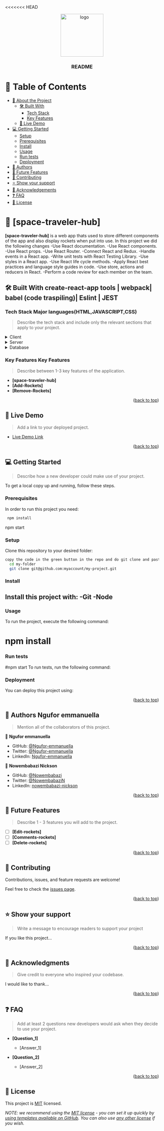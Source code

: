 <<<<<<< HEAD
<a name="readme-top"></a>
<div align="center">

  <img src="https://user-images.githubusercontent.com/108806646/203941212-a33b97da-6d84-4649-b763-4e8191c24805.png" alt="logo" width="140"  height="auto" />
  <br/>

  <h3><b>README</b></h3>

</div>


<!-- TABLE OF CONTENTS -->

# 📗 Table of Contents

- [📖 About the Project](#about-project)
  - [🛠 Built With](#built-with)
    - [Tech Stack](#tech-stack)
    - [Key Features](#key-features)
  - [🚀 Live Demo](#live-demo)
- [💻 Getting Started](#getting-started)
  - [Setup](#setup)
  - [Prerequisites](#prerequisites)
  - [Install](#install)
  - [Usage](#usage)
  - [Run tests](#run-tests)
  - [Deployment](#triangular_flag_on_post-deployment)
- [👥 Authors](#authors)
- [🔭 Future Features](#future-features)
- [🤝 Contributing](#contributing)
- [⭐️ Show your support](#support)
- [🙏 Acknowledgements](#acknowledgements)
- [❓ FAQ](#faq)
- [📝 License](#license)

<!-- PROJECT DESCRIPTION -->

# 📖 [space-traveler-hub] <a name="about-project"></a>

**[space-traveler-hub]** is a web app thats used to store different components of the app and also display rockets when put into use.
In this project we did the following changes
-Use React documentation.
-Use React components.
-Use React props.
-Use React Router.
-Connect React and Redux.
-Handle events in a React app.
-Write unit tests with React Testing Library.
-Use styles in a React app.
-Use React life cycle methods.
-Apply React best practices and language style guides in code.
-Use store, actions and reducers in React.
-Perform a code review for each member on the team.

## 🛠 Built With <a name="built-with">create-react-app tools | webpack| babel (code traspiling)| Eslint | JEST</a>

### Tech Stack <a name="tech-stack">Major languages(HTML,JAVASCRIPT,CSS)</a>

> Describe the tech stack and include only the relevant sections that apply to your project.

<details>
  <summary>Client</summary>
  <ul>
    <li><a href="https://reactjs.org/">React.js</a></li>
  </ul>
</details>

<details>
  <summary>Server</summary>
  <ul>
    <li><a href="https://expressjs.com/">Express.js</a></li>
  </ul>
</details>

<details>
<summary>Database</summary>
  <ul>
    <li><a href="https://www.postgresql.org/">PostgreSQL</a></li>
  </ul>
</details>

<!-- Features -->

### Key Features <a name="key-features">Key Features</a>

> Describe between 1-3 key features of the application.

- **[space-traveler-hub]**
- **[Add-Rockets]**
- **[Remove-Rockets]**

<p align="right">(<a href="#readme-top">back to top</a>)</p>

<!-- LIVE DEMO -->

## 🚀 Live Demo <a name="live-demo"></a>

> Add a link to your deployed project.

- [Live Demo Link](https://splendid-kulfi-220214.netlify.app)

<p align="right">(<a href="#readme-top">back to top</a>)</p>

<!-- GETTING STARTED -->

## 💻 Getting Started <a name="getting-started"></a>

> Describe how a new developer could make use of your project.

To get a local copy up and running, follow these steps.

### Prerequisites

In order to run this project you need:

```sh
 npm install
```
npm start

### Setup

Clone this repository to your desired folder:


```sh
copy the code in the green button in the repo and do git clone and paste link
  cd my-folder
  git clone git@github.com:myaccount/my-project.git
```


### Install

Install this project with:
-Git
-Node
-
<!--
Example command:npm install

```sh
  cd my-project
  gem install
```
--->

### Usage

To run the project, execute the following command:
# npm install
<!--
Example command:

```sh
  rails server
```
--->

### Run tests
#npm start
To run tests, run the following command:

<!--
Example command:npm start

```sh
  bin/rails test test/models/article_test.rb
```
--->

### Deployment

You can deploy this project using:

<!--
Example:

```sh

```
 -->

<p align="right">(<a href="#readme-top">back to top</a>)</p>

<!-- AUTHORS -->

## 👥 Authors <a name="authors">Ngufor emmanuella</a>

> Mention all of the collaborators of this project.

👤 **Ngufor emmanuella**

- GitHub: [@Ngufor-emmanuella](https://github.com/Ngufor-emmanuella)
- Twitter: [@Ngufor-emmanuella](https://twitter.com/Ngufor-emmanuella)
- LinkedIn: [Ngufor-emmanuella](https://linkedin.com/in/Ngufor-emmanuella)

👤 **Nowembabazi Nickson**

- GitHub: [@Nowembabazi](https://github.com/Nowembabazi)
- Twitter: [@NowembabaziN](https://twitter.com/NowembabaziN)
- LinkedIn: [nowembabazi-nickson](https://www.linkedin.com/in/nowembabazi-nickson/)



<p align="right">(<a href="#readme-top">back to top</a>)</p>

<!-- FUTURE FEATURES -->

## 🔭 Future Features <a name="future-features"></a>

> Describe 1 - 3 features you will add to the project.

- [ ] **[Edit-rockets]**
- [ ] **[Comments-rockets]**
- [ ] **[Delete-rockets]**

<p align="right">(<a href="#readme-top">back to top</a>)</p>

<!-- CONTRIBUTING -->

## 🤝 Contributing <a name="contributing"></a>

Contributions, issues, and feature requests are welcome!

Feel free to check the [issues page](../../issues/).

<p align="right">(<a href="#readme-top">back to top</a>)</p>

<!-- SUPPORT -->

## ⭐️ Show your support <a name="support"></a>

> Write a message to encourage readers to support your project

If you like this project...

<p align="right">(<a href="#readme-top">back to top</a>)</p>

<!-- ACKNOWLEDGEMENTS -->

## 🙏 Acknowledgments <a name="acknowledgements"></a>

> Give credit to everyone who inspired your codebase.

I would like to thank...

<p align="right">(<a href="#readme-top">back to top</a>)</p>

<!-- FAQ (optional) -->

## ❓ FAQ <a name="faq"></a>

> Add at least 2 questions new developers would ask when they decide to use your project.

- **[Question_1]**

  - [Answer_1]

- **[Question_2]**

  - [Answer_2]

<p align="right">(<a href="#readme-top">back to top</a>)</p>

<!-- LICENSE -->

## 📝 License <a name="license"></a>

This project is [MIT](https://choosealicense.com/licenses/mit/) licensed.

_NOTE: we recommend using the [MIT license](https://choosealicense.com/licenses/mit/) - you can set it up quickly by [using templates available on GitHub](https://docs.github.com/en/communities/setting-up-your-project-for-healthy-contributions/adding-a-license-to-a-repository). You can also use [any other license](https://choosealicense.com/licenses/) if you wish._
